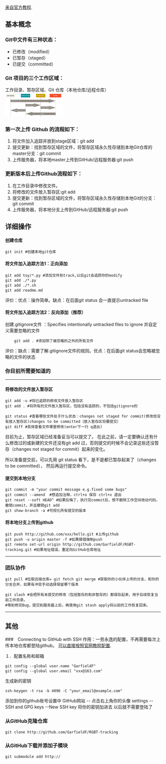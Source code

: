  [来自官方教程](https://git-scm.com/docs "With a Title"). 

## 基本概念
### Git中文件有三种状态：

+ 已修改（modified）
+ 已暂存（staged）
+ 已提交（committed）

### Git 项目的三个工作区域：

工作目录、暂存区域、Git 仓库（本地仓库/远程仓库）
<img src="github.png" style="zoom:30%" >

### 第一次上传 Github 的流程如下：
1. 将文件加入追踪并放到stage区域：git add
2. 提交更新：找到暂存区域的文件，将暂存区域永久性存储到本地Git仓库的master分支：git commit
3. 上传服务器，将本地master上传到GitHub/远程服务器:git push

### 更新版本后上传Github流程如下：

1. 在工作目录中修改文件。
2. 将修改的文件放入暂存区:git add
3. 提交更新：找到暂存区域的文件，将暂存区域永久性存储到本地Git的分支：git commit
4. 上传服务器，将本地分支上传到GitHub/远程服务器:git push


## 详细操作
#### 创建仓库

    git init #创建本地git仓库

#### 将文件加入追踪方法1：正向添加
    
    git add toy/*.py #添加文件到track,以后git会追踪你的modify
    git add ./*.py
    git add ./*.sh
    git add readme.md

评价：优点：操作简单。缺点：在后面git status 会一直提示untracked file

#### 将文件加入追踪方法2：反向添加（推荐）

创建.gitignore文件 ：Specifies intentionally untracked files to ignore
并自定义需要忽略的文件

        git add . #添加除了被忽略的之外的所有文件

评价：缺点：需要了解.gitignore文件的规则。优点：在后面git status会忽略被忽略的文件的状态

### 你目前所需要知道的
----

#### 将修改的文件放入暂存区

    git add -u #将已追踪的修改文件放入暂存区
    git add . #将所有的文件放入暂存区，包括没有追踪的，不包括gitignore的
  
    git status #查看哪些文件处于什么状态：changes not staged for commit(修改但没有放入暂存区)changes to be committed（放入暂存区将要提交）
    git diff #具体查看文件哪里修改(enter下一行 q退出)

目前为止，暂存区域已经准备妥当可以提交了。 在此之前，请一定要确认还有什么修改过的或新建的文件还没有git add 过，否则提交的时候不会记录这些还没暂存（changes not staged for commit）起来的变化。  

所以准备提交前，可以先用 git status 看下，是不是都已暂存起来了（changes to be committed）， 然后再运行提交命令。


#### 提交到本地分支

    git commit -m "your commit message e.g.fixed some bugs"
    git commit --amend  #想追加注释，ctrl+o 保存 ctrl+x 退出
    git reset --soft HEAD^ #如果后悔了，执行完commit后，想不删除工作空间改动代码，撤销commit，并且撤销git add
    git show-branch -a #可视化所有提交的版本

#### 将本地分支上传到github

    git push http://github.com/xxx/hello.git #上传github
    git push -u origin master -f #如果报错强制push
    git remote set-url origin http://github.com/GarfieldF/RGBT-tracking.git #如果地址错误，重定向GitHub仓库地址

----
### 团队协作
    git pull #拉取远端仓库= git fetch git merge #获取你的小伙伴上传的分支，和你的分支合并，如果有冲突手动选择保留哪个版本

    git slash #会把所有未提交的修改（包括暂存的和非暂存的）都保存起来，用于后续恢复当前工作目录。
    #等到修完Bug，提交到服务器上后，再使用git stash apply将以前的工作恢复回来。

----
## 其他
###　Connecting to GitHub with SSH
作用：一劳永逸的配置，不再需要每次上传本地仓库都登陆github。
 [可以直接按照官网教程配置](https://help.github.com/en/articles/connecting-to-github-with-ssh "With a Title"). 

１．配置名称和邮箱

    git config --global user.name "GarfieldF"
    git config --global user.email "xxx@163.com"
  
生成新的密钥

    ssh-keygen -t rsa -b 4096 -C "your_email@example.com"
    
添加到你的github账号设置中
GitHub网站  -- 点击右上角你的头像 settings  --  SSH and GPG keys --New SSH key
将你的密钥加进去
以后就不需要登陆了


### 从GitHub克隆仓库

    git clone http://github.com/GarfieldF/RGBT-tracking
  
### 从GitHub下载并添加子模块

    git submodule add http://
  
